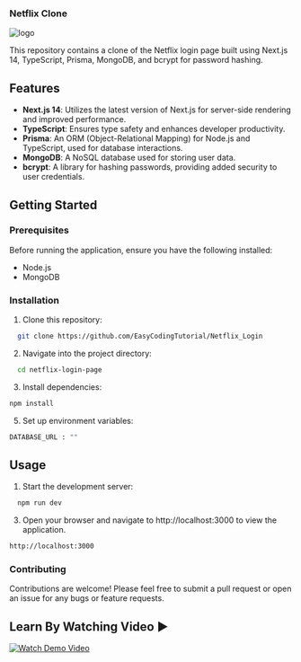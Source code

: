 ### Netflix Clone

![logo](https://github.com/EasyCodingTutorial/Netflix_Login/assets/84335112/975cef91-7823-4b50-b41e-05f6dd2055a6)

This repository contains a clone of the Netflix login page built using Next.js 14, TypeScript, Prisma, MongoDB, and bcrypt for password hashing.

## Features

- **Next.js 14**: Utilizes the latest version of Next.js for server-side rendering and improved performance.
- **TypeScript**: Ensures type safety and enhances developer productivity.
- **Prisma**: An ORM (Object-Relational Mapping) for Node.js and TypeScript, used for database interactions.
- **MongoDB**: A NoSQL database used for storing user data.
- **bcrypt**: A library for hashing passwords, providing added security to user credentials.

## Getting Started

### Prerequisites

Before running the application, ensure you have the following installed:

- Node.js
- MongoDB

### Installation

1. Clone this repository:
```bash
  git clone https://github.com/EasyCodingTutorial/Netflix_Login

```
2. Navigate into the project directory:

```bash
  cd netflix-login-page

```
3. Install dependencies:
```bash
npm install

```
5. Set up environment variables:
```bash
DATABASE_URL : ""

```
## Usage
1. Start the development server:
 ```bash
   npm run dev

```
3. Open your browser and navigate to http://localhost:3000 to view the application.
```bash
http://localhost:3000

```
### Contributing
Contributions are welcome! Please feel free to submit a pull request or open an issue for any bugs or feature requests.

 
 ## Learn By Watching Video  ▶️
 [![Watch Demo Video](https://img.youtube.com/vi/9jWh_SQ4NCw/maxresdefault.jpg)](https://www.youtube.com/watch?v=9jWh_SQ4NCw)

 

